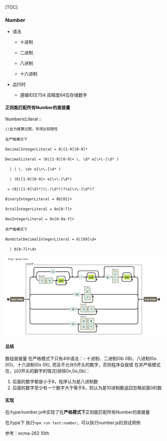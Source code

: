 [TOC]

### Number

- 语法

  - 十进制

  - 二进制

  - 八进制

  - 十六进制

- 运行时

  - 遵循IEEE754 双精度64位存储数字

#### 正则能匹配所有Number的直接量

NumbericLiteral ::

```
//此为推算过程，写得比较随性

在严格模式下

DecimalIntegerLiteral = 0|[1-9][0-9]*

DecimalLiteral = (0|[1-9][0-9]+ \. \d* e[\+\-]\d* )

  | ( \. \d+ e[\+\-]\d* )

  | (0|[1-9][0-9]+ e[\+\-]\d*)

 = (0|([1-9]\d)*)(\.(\d*))?(e[\+\-]\d*)?

BinaryIntegerLiteral = 0b[01]+

OctalIntegerLiteral = 0o[0-7]+

HexIntegerLiteral = 0x[0-9a-f]+

非严格模式下

NonOctalDecimalIntegerLiteral = 0|[89]\d+

  | 0[0-7]+\d+

```

![NumberLiteral](./images/number.png)

#### 总结

数组直接量
在严格模式下只有4中语法：- 十进制、二进制(0b 0B)、八进制(0o 0O)、十六进制(0x 0X), 而且不允许0开头的数字，否则程序会报错
在非严格模式在，以0开头的数字的情况(排除0x,0o,0b)：
1. 后面的数字都是小于8，程序认为是八进制数
2. 后面的数字至少有一个数字大于等于8，则认为是10进制数返回忽略前面0的数


#### 实现

在/type/number.js中实现了在**严格模式下**正则能匹配所有Number的直接量

在/type下 执行`npm run test:number`，可以执行number.js的测试用例

参考：ecma-262 10th